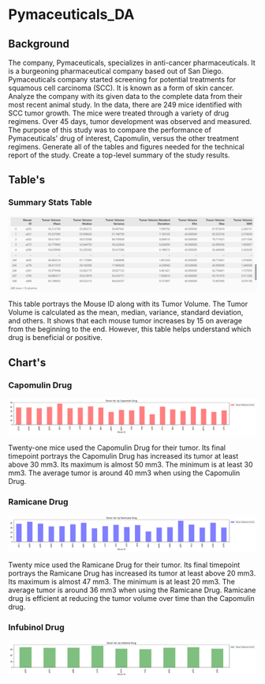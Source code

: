 # Pymaceuticals_DA

## Background 
The company, Pymaceuticals, specializes in anti-cancer pharmaceuticals. It is a burgeoning pharmaceutical company based out of San Diego. Pymaceuticals company started screening for potential treatments for squamous cell carcinoma (SCC). It is known as a form of skin cancer. Analyze the company with its given data to the complete data from their most recent animal study. In the data, there are 249 mice identified with SCC tumor growth. The mice were treated through a variety of drug regimens. Over 45 days, tumor development was observed and measured. The purpose of this study was to compare the performance of Pymaceuticals' drug of interest, Capomulin, versus the other treatment regimens. Generate all of the tables and figures needed for the technical report of the study. Create a top-level summary of the study results.

## Table's 

### Summary Stats Table
![Summary Stats Table](https://github.com/samuelroiz/Pymaceuticals_DA/blob/main/Images/Summary_Stat_Table.png)

This table portrays the Mouse ID along with its Tumor Volume. The Tumor Volume is calculated as the mean, median, variance, standard deviation, and others. It shows that each mouse tumor increases by 15 on average from the beginning to the end. However, this table helps understand which drug is beneficial or positive. 

## Chart's

### Capomulin Drug

![Capomulin Drug](https://github.com/samuelroiz/Pymaceuticals_DA/blob/main/Images/Capomulin_Drug.png)

Twenty-one mice used the Capomulin Drug for their tumor. Its final timepoint portrays the Capomulin Drug has increased its tumor at least above 30 mm3. Its maximum is almost 50 mm3. The minimum is at least 30 mm3. The average tumor is around 40 mm3 when using the Capomulin Drug.

### Ramicane Drug

![Ramicane Drug](https://github.com/samuelroiz/Pymaceuticals_DA/blob/main/Images/Ramicane_Drug.png)

Twenty mice used the Ramicane Drug for their tumor. Its final timepoint portrays the Ramicane Drug has increased its tumor at least above 20 mm3. Its maximum is almost 47 mm3. The minimum is at least 20 mm3. The average tumor is around 36 mm3 when using the Ramicane Drug. Ramicane drug is efficient at reducing the tumor volume over time than the Capomulin drug. 

### Infubinol Drug

![Infubinol Drug](https://github.com/samuelroiz/Pymaceuticals_DA/blob/main/Images/Infubinol_Drug.png)
